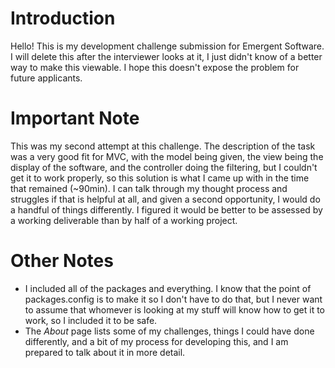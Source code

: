 # Introduction
Hello! This is my development challenge submission for Emergent Software. I will delete this after the interviewer looks at it, I just didn't know of a better way to make this viewable. I hope this doesn't expose the problem for future applicants.

# Important Note
This was my second attempt at this challenge. The description of the task was a very good fit for MVC, with the model being given, the view being the display of the software, and the controller doing the filtering, but I couldn't get it to work properly, so this solution is what I came up with in the time that remained (~90min). I can talk through my thought process and struggles if that is helpful at all, and given a second opportunity, I would do a handful of things differently. I figured it would be better to be assessed by a working deliverable than by half of a working project.

# Other Notes
- I included all of the packages and everything. I know that the point of packages.config is to make it so I don't have to do that, but I never want to assume that whomever is looking at my stuff will know how to get it to work, so I included it to be safe.
- The *About* page lists some of my challenges, things I could have done differently, and a bit of my process for developing this, and I am prepared to talk about it in more detail.
